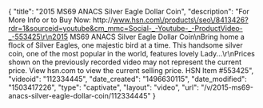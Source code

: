 {
    "title": "2015 MS69 ANACS Silver Eagle Dollar Coin",
    "description": "For More Info or to Buy Now: http:\/\/www.hsn.com\/products\/seo\/8413426?rdr=1&sourceid=youtube&cm_mmc=Social-_-Youtube-_-ProductVideo-_-553425\r\n2015 MS69 ANACS Silver Eagle Dollar Coin\nBring home a flock of Silver Eagles, one majestic bird at a time. This handsome silver coin, one of the most popular in the world, features lovely Lady...\r\nPrices shown on the previously recorded video may not represent the current price.  View hsn.com to view the current selling price. HSN Item #553425",
    "videoid": "112334445",
    "date_created": "1496630115",
    "date_modified": "1503417226",
    "type": "captivate",
    "layout": "video",
    "url": "\/v\/2015-ms69-anacs-silver-eagle-dollar-coin\/112334445"
}